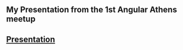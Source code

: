 ## My Presentation from the 1st Angular Athens meetup
## [Presentation](https://angularathens.github.io/1st-meetup-state-management-presentation/)